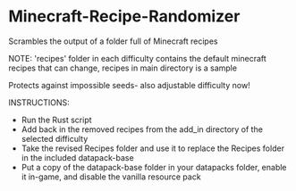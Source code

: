 # Minecraft-Recipe-Randomizer
Scrambles the output of a folder full of Minecraft recipes

NOTE: 'recipes' folder in each difficulty contains the default minecraft recipes that can change, recipes in main directory is a sample

Protects against impossible seeds- also adjustable difficulty now!


INSTRUCTIONS:
- Run the Rust script
- Add back in the removed recipes from the add_in directory of the selected difficulty
- Take the revised Recipes folder and use it to replace the Recipes folder in the included datapack-base
- Put a copy of the datapack-base folder in your datapacks folder, enable it in-game, and disable the vanilla resource pack
